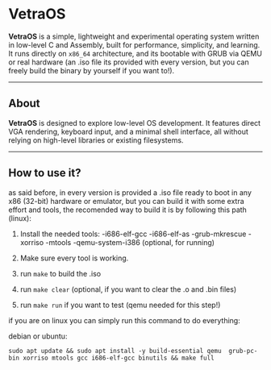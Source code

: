 # VetraOS

**VetraOS** is a simple, lightweight and experimental operating system written in low-level C and Assembly,
built for performance, simplicity, and learning.
It runs directly on `x86_64` architecture, and its bootable with GRUB via QEMU or real hardware
(an .iso file its provided with every version, but you can
freely build the binary by yourself if you want to!).

---

## About

**VetraOS** is designed to explore low-level OS development.
It features direct VGA rendering, keyboard input, and a minimal
shell interface, all without relying on high-level libraries
or existing filesystems.

---

## How to use it?

as said before, in every version is provided a .iso file ready to boot in any x86 (32-bit) hardware or emulator,
but you can build it with some extra effort and tools, the recomended way to build it is by following this path (linux):

1. Install the needed tools:
  -i686-elf-gcc
  -i686-elf-as
  -grub-mkrescue
  -xorriso
  -mtools
  -qemu-system-i386 (optional, for running)

2. Make sure every tool is working.

3. run `make` to build the .iso

4. run `make clear` (optional, if you want to clear the .o and .bin files)

5. run `make run` if you want to test (qemu needed for this step!)

if you are on linux you can simply run this command to do everything:

debian or ubuntu:

`sudo apt update && sudo apt install -y build-essential qemu 
grub-pc-bin xorriso mtools gcc i686-elf-gcc binutils && make full`
